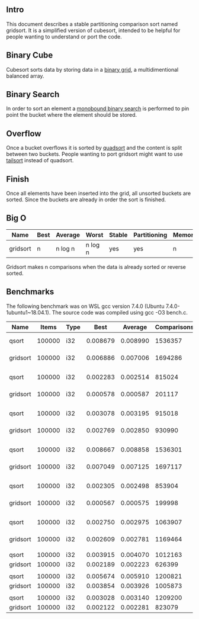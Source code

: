 Intro
-----
This document describes a stable partitioning comparison sort named gridsort. It is a simplified version of cubesort, intended to be helpful for people wanting to understand or port the code.

Binary Cube
-----------
Cubesort sorts data by storing data in a [binary grid](https://github.com/scandum/binary_cube), a multidimentional balanced array.

Binary Search
-------------
In order to sort an element a [monobound binary search](https://github.com/scandum/binary_search) is performed to pin point the bucket where the element should be stored.

Overflow
--------
Once a bucket overflows it is sorted by [quadsort](https://github.com/scandum/quadsort) and the content is split between two buckets. People wanting to port gridsort might want to use [tailsort](https://github.com/scandum/quadsort) instead of quadsort.

Finish
------
Once all elements have been inserted into the grid, all unsorted buckets are sorted. Since the buckets are already in order the sort is finished.

Big O
-----
|     Name | Best | Average |   Worst | Stable | Partitioning | Memory |
| -------- | ---- | ------- | ------- | ------ | -------------| ------ |
| gridsort |    n | n log n | n log n |    yes |          yes |      n |

Gridsort makes n comparisons when the data is already sorted or reverse sorted.

Benchmarks
----------
The following benchmark was on WSL gcc version 7.4.0 (Ubuntu 7.4.0-1ubuntu1~18.04.1).
The source code was compiled using gcc -O3 bench.c.

|      Name |    Items | Type |     Best |  Average | Comparisons |     Distribution |
| --------- | -------- | ---- | -------- | -------- | ----------- | ---------------- |
|     qsort |   100000 |  i32 | 0.008679 | 0.008990 |     1536357 |     random order |
|  gridsort |   100000 |  i32 | 0.006886 | 0.007006 |     1694286 |     random order |
|           |          |      |          |          |             |                  |
|     qsort |   100000 |  i32 | 0.002283 | 0.002514 |      815024 |  ascending order |
|  gridsort |   100000 |  i32 | 0.000578 | 0.000587 |      201117 |  ascending order |
|           |          |      |          |          |             |                  |
|     qsort |   100000 |  i32 | 0.003078 | 0.003195 |      915018 |    ascending saw |
|  gridsort |   100000 |  i32 | 0.002769 | 0.002850 |      930990 |    ascending saw |
|           |          |      |          |          |             |                  |
|     qsort |   100000 |  i32 | 0.008667 | 0.008858 |     1536301 |    generic order |
|  gridsort |   100000 |  i32 | 0.007049 | 0.007125 |     1697117 |    generic order |
|           |          |      |          |          |             |                  |
|     qsort |   100000 |  i32 | 0.002305 | 0.002498 |      853904 | descending order |
|  gridsort |   100000 |  i32 | 0.000567 | 0.000575 |      199998 | descending order |
|           |          |      |          |          |             |                  |
|     qsort |   100000 |  i32 | 0.002750 | 0.002975 |     1063907 |   descending saw |
|  gridsort |   100000 |  i32 | 0.002609 | 0.002781 |     1169464 |   descending saw |
|           |          |      |          |          |             |                  |
|     qsort |   100000 |  i32 | 0.003915 | 0.004070 |     1012163 |      random tail |
|  gridsort |   100000 |  i32 | 0.002189 | 0.002223 |      626399 |      random tail |
|           |          |      |          |          |             |                  |
|     qsort |   100000 |  i32 | 0.005674 | 0.005910 |     1200821 |      random half |
|  gridsort |   100000 |  i32 | 0.003854 | 0.003926 |     1005873 |      random half |
|           |          |      |          |          |             |                  |
|     qsort |   100000 |  i32 | 0.003028 | 0.003140 |     1209200 |           stable |
|  gridsort |   100000 |  i32 | 0.002122 | 0.002281 |      823079 |           stable |

